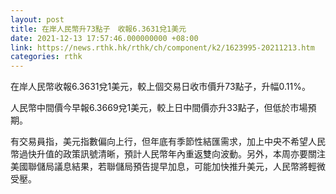 ```yaml
---
layout: post
title: 在岸人民幣升73點子　收報6.3631兌1美元
date: 2021-12-13 17:57:46.000000000 +08:00
link: https://news.rthk.hk/rthk/ch/component/k2/1623995-20211213.htm
categories: rthk
---
```


在岸人民幣收報6.3631兌1美元，較上個交易日收市價升73點子，升幅0.11%。

人民幣中間價今早報6.3669兌1美元，較上日中間價亦升33點子，但低於市場預期。

有交易員指，美元指數偏向上行，但年底有季節性結匯需求，加上中央不希望人民幣過快升值的政策訊號清晰，預計人民幣年內重返雙向波動。另外，本周亦要關注美國聯儲局議息結果，若聯儲局預告提早加息，可能加快推升美元，人民幣將輕微受壓。
